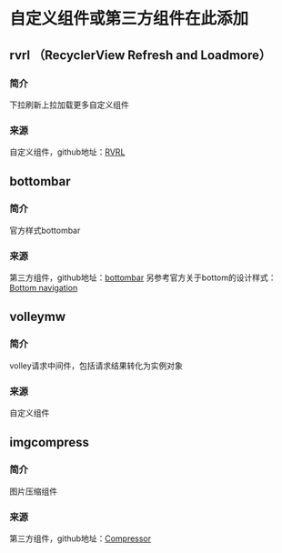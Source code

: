 # 自定义组件或第三方组件在此添加

## rvrl （RecyclerView Refresh and Loadmore）
### 简介
下拉刷新上拉加载更多自定义组件
### 来源
自定义组件，github地址：[RVRL](https://github.com/ljpww72729/rvrl.git)

## bottombar
### 简介
官方样式bottombar
### 来源
第三方组件，github地址：[bottombar](https://github.com/roughike/BottomBar)
另参考官方关于bottom的设计样式：[Bottom navigation](https://material.google.com/components/bottom-navigation.html)

## volleymw
### 简介
volley请求中间件，包括请求结果转化为实例对象
### 来源
自定义组件

## imgcompress
### 简介
图片压缩组件
### 来源
第三方组件，github地址：[Compressor](https://github.com/zetbaitsu/Compressor.git)


